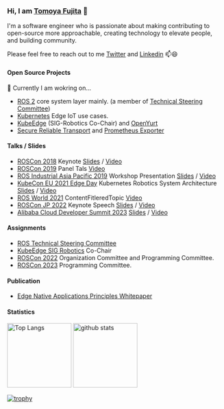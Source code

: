 ### Hi, I am [Tomoya Fujita](https://github.com/fujitatomoya) 👋

I'm a software engineer who is passionate about making contributing to open-source more approachable, creating technology to elevate people, and building community.

Please feel free to reach out to me [Twitter](https://twitter.com/TomoyaFujita1) and [Linkedin](https://www.linkedin.com/in/tomoya-fujita-5bb656b6/) 📫😄

#### Open Source Projects

🔭 Currently I am wokring on...

- [ROS 2](https://github.com/ros2) core system layer mainly. (a member of [Technical Steering Committee](https://docs.ros.org/en/rolling/The-ROS2-Project/Governance.html#technical-steering-committee-tsc))
- [Kubernetes](https://github.com/kubernetes) Edge IoT use cases.
- [KubeEdge](https://github.com/kubeedge) (SIG-Robotics Co-Chair) and [OpenYurt](https://github.com/openyurtio)
- [Secure Reliable Transport](https://github.com/Haivision/srt) and [Prometheus Exporter](https://github.com/Haivision/srt-prometheus-exporter)

#### Talks / Slides

- [ROSCon 2018](https://roscon.ros.org/2018/) Keynote [Slides](https://roscon.ros.org/2018/presentations/ROSCon2018_Aibo.pdf) / [Video](https://vimeo.com/293292255)
- [ROSCon 2019](https://roscon.ros.org/2019/) Panel Tals [Video](https://vimeo.com/378682623)
- [ROS Industrial Asia Pacific 2019](https://rosindustrial.org/events/2019/6/ric-ap-workshop-a3484) Workshop Presentation [Slides](https://static1.squarespace.com/static/51df34b1e4b08840dcfd2841/t/5fa38ccd2eaacb3ff89e1d91/1604553946290/1_7+TomoyaFujita_Sony.pdf) / [Video](https://www.youtube.com/watch?v=cAWgR1Lx-lw)
- [KubeCon EU 2021 Edge Day](https://www.youtube.com/watch?v=cAWgR1Lx-lw) Kubernetes Robotics System Architecture [Slides](https://static.sched.com/hosted_files/kubenetesedgedayeu21/36/KubernetesRoboticsEdgeClusterSystem_TomoyaFujita_4May_v1.pdf) / [Video](https://www.youtube.com/watch?v=rqyLd_AhXak&t)
- [ROS World 2021](https://roscon.ros.org/world/2021/) ContentFitleredTopic [Video](https://vimeo.com/649654533/c8104829db)
- [ROSCon JP 2022](https://roscon.jp/2022_en/) Keynote Speech [Slides](https://roscon.jp/2022/presentations/1a.pdf) / [Video](https://vimeo.com/781672486)
- [Alibaba Cloud Developer Summit 2023](https://www.alibabacloud.com/ja/developer/event/alibaba-cloud-developer-summit-2023) [Slides](https://www.slideshare.net/FujitaTomoya/20230110alibaba-cloud-developer-summitsonyv3pptx) / [Video](https://www.youtube.com/watch?v=XxUbtqUgu50&t=9332s)

#### Assignments

- [ROS Technical Steering Committee](https://docs.ros.org/en/rolling/The-ROS2-Project/Governance.html#technical-steering-committee-tsc)
- [KubeEdge SIG Robotics](https://github.com/kubeedge/community/tree/master/sig-robotics) Co-Chair
- [ROSCon 2022](https://roscon.ros.org/2022/) Organization Committee and Programming Committee.
- [ROSCon 2023](https://roscon.ros.org/2023/) Programming Committee.

#### Publication

- [Edge Native Applications Principles Whitepaper](https://www.cncf.io/reports/edge-native-applications-principles-whitepaper/)

#### Statistics

<p align="left"> 
  <img alt="Top Langs" height="150px" src="https://github-readme-stats-git-masterrstaa-rickstaa.vercel.app/api/top-langs/?username=fujitatomoya&layout=compact&show_icons=true&theme=radical" />
  <img alt="github stats" height="150px" src="https://github-readme-stats-git-masterrstaa-rickstaa.vercel.app/api?username=fujitatomoya&theme=radical&show_icons=ture" />
</p>

[![trophy](https://github-profile-trophy.vercel.app/?username=fujitatomoya&theme=radical&column=7
)](https://github.com/ryo-ma/github-profile-trophy)
